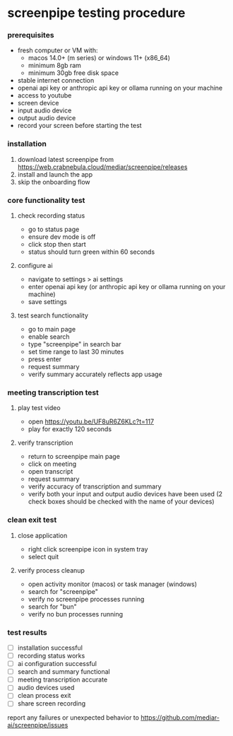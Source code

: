 # screenpipe testing procedure

### prerequisites
- fresh computer or VM with:
  - macos 14.0+ (m series) or windows 11+ (x86_64)
  - minimum 8gb ram
  - minimum 30gb free disk space
- stable internet connection
- openai api key or anthropic api key or ollama running on your machine
- access to youtube
- screen device
- input audio device
- output audio device
- record your screen before starting the test

### installation
1. download latest screenpipe from https://web.crabnebula.cloud/mediar/screenpipe/releases
2. install and launch the app
3. skip the onboarding flow

### core functionality test
1. check recording status
   - go to status page
   - ensure dev mode is off
   - click stop then start
   - status should turn green within 60 seconds

2. configure ai
   - navigate to settings > ai settings
   - enter openai api key (or anthropic api key or ollama running on your machine)
   - save settings

3. test search functionality
   - go to main page
   - enable search
   - type "screenpipe" in search bar
   - set time range to last 30 minutes
   - press enter
   - request summary
   - verify summary accurately reflects app usage

### meeting transcription test
1. play test video
   - open https://youtu.be/UF8uR6Z6KLc?t=117
   - play for exactly 120 seconds

2. verify transcription
   - return to screenpipe main page
   - click on meeting
   - open transcript
   - request summary
   - verify accuracy of transcription and summary
   - verify both your input and output audio devices have been used (2 check boxes should be checked with the name of your devices)

### clean exit test
1. close application
   - right click screenpipe icon in system tray
   - select quit

2. verify process cleanup
   - open activity monitor (macos) or task manager (windows)
   - search for "screenpipe"
   - verify no screenpipe processes running
   - search for "bun"
   - verify no bun processes running

### test results
- [ ] installation successful
- [ ] recording status works
- [ ] ai configuration successful
- [ ] search and summary functional
- [ ] meeting transcription accurate
- [ ] audio devices used
- [ ] clean process exit
- [ ] share screen recording

report any failures or unexpected behavior to https://github.com/mediar-ai/screenpipe/issues
